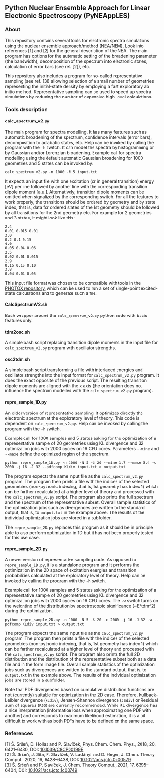 ## Python Nuclear Ensemble Approach for Linear Electronic Spectroscopy (PyNEAppLES)

### About
This repository contains several tools for electronic spectra simulations using the nuclear ensemble approach/method (NEA/NEM). Look into references [1] and [2] for the general description of the NEA. The main program has options for the automatic setting of the broadening parameter (the bandwidth), decomposition of the spectrum into electronic states, calculation of error bars (see ref. [2]), etc.

This repository also includes a program for so-called representative sampling (see ref. [3]) allowing selection of a small number of geometries representing the initial-state density by employing a fast exploratory ab initio method. Representative sampling can be used to speed up spectra simulations by reducing the number of expensive high-level calculations.

### Tools description

#### calc_spectrum_v2.py

The main program for spectra modelling. It has many features such as automatic broadening of the spectrum, confidence intervals (error bars), decomposition to adiabatic states, etc. Help can be invoked by calling the program with the `-h` switch. It can model the spectra by histogramming or by Gaussian and/or Lorenzian broadening. Example call for spectra modelling using the default automatic Gaussian broadening for 1000 geometries and 5 states can be invoked by:
```
calc_spectrum_v2.py -n 1000 -N 5 input.txt
```

It expects an input file with one excitation (or in general transition) energy [eV] per line followed by another line with the corresponding transition dipole moment [a.u.]. Alternatively, transition dipole moments can be omitted when signalized by the corresponding switch. For all the features to work properly, the transitions should be ordered by geometry and by state index, that is, data for ordered states of the 1st geometry should be followed by all transitions for the 2nd geometry etc. For example for 2 geometries and 3 states, it might look like this:
```
2.4
0.01 0.015 0.01
3.0
0.2 0.1 0.15
4.0
0.05 0.04 0.06
2.5
0.02 0.01 0.015
2.9
0.15 0.15 0.10
3.8
0.04 0.04 0.05
```
This input file format was chosen to be compatible with tools in the [PHOTOX repository](https://github.com/PHOTOX/photoxrepo), which can be used to run a set of single-point excited-state calculations and to generate such a file.

#### CalcSpectrumV2.sh

Bash wrapper around the `calc_spectrum_v2.py` python code with basic features only.

#### tdm2osc.sh

A simple bash script replacing transition dipole moments in the input file for `calc_spectrum_v2.py` program with oscillator strengths.

#### osc2tdm.sh

A simple bash script transforming a file with interlaced energies and oscillator strengths into the input format for `calc_spectrum_v2.py` program. It does the exact opposite of the previous script. The resulting transition dipole moments are aligned with the `x` axis (the orientation does not influence the spectrum modelled with the `calc_spectrum_v2.py` program).

#### repre_sample_1D.py

An older version of representative sampling. It optimizes directly the electronic spectrum at the exploratory level of theory. This code is dependent on `calc_spectrum_v2.py`. Help can be invoked by calling the program with the `-h` switch.

Example call for 1000 samples and 5 states asking for the optimization of a representative sample of 20 geometries using KL divergence and 32 optimization jobs with 2000 cycles on 16 CPU cores. Parameters `--mine` and `--maxe` define the optimized region of the spectrum.
```
python repre_sample_1D.py -n 1000 -N 5 -S 20 --mine 1.7 --maxe 5.4 -c 2000 -j 16 -J 32 --pdfcomp KLdiv input.txt > output.txt
```

The program expects the same input file as the `calc_spectrum_v2.py` program. The program then prints a file with the indices of the selected geometries (non-pythonic indexing, that is, 1st geometry has index 1) which can be further recalculated at a higher level of theory and processed with the `calc_spectrum_v2.py` script. The program also prints the full spectrum and the spectrum of the representative subset. Overall sample statistics of the optimization jobs such as divergences are written to the standard output, that is, to `output.txt` in the example above. The results of the individual optimization jobs are stored in a subfolder.

The `repre_sample_2D.py` replaces this program as it should be in principle able to also perform optimization in 1D but it has not been properly tested for this use case.

#### repre_sample_2D.py

A newer version of representative sampling code. As opposed to `repre_sample_1D.py`, it is a standalone program and it performs the optimization in the 2D space of excitation energies and transition probabilities calculated at the exploratory level of theory. Help can be invoked by calling the program with the `-h` switch.

Example call for 1000 samples and 5 states asking for the optimization of a representative sample of 20 geometries using KL divergence and 32 optimization jobs with 2000 cycles on 16 CPU cores. The `-w` switch turns on the weighting of the distribution by spectroscopic significance (~E*tdm^2) during the optimization.
```
python repre_sample_2D.py -n 1000 -N 5 -S 20 -c 2000 -j 16 -J 32 -w --pdfcomp KLdiv input.txt > output.txt
```

The program expects the same input file as the `calc_spectrum_v2.py` program. The program then prints a file with the indices of the selected geometries (non-pythonic indexing, that is, 1st geometry has index 1) which can be further recalculated at a higher level of theory and processed with the `calc_spectrum_v2.py` script. The program also prints the full 2D distribution and the distribution of the representative subset both as a data file and in the form image file. Overall sample statistics of the optimization jobs such as divergences are written to the standard output, that is, to `output.txt` in the example above. The results of the individual optimization jobs are stored in a subfolder.

Note that PDF divergences based on cumulative distribution functions are not (currently) suitable for optimization in the 2D case. Therefore, Kullback-Leibler divergence (`KLdiv`), Jensen-Shannon divergence (`JSdiv`) or Residual sum of squares (`RSS`) are currently recommended. While KL divergence has a nice interpretation (information loss when approximating one PDF with another) and corresponds to maximum likelihood estimation, it is a bit difficult to work with as both PDFs have to be defined on the same space.

### References
[1] Š. Sršeň, D. Hollas and P. Slavíček, Phys. Chem. Chem. Phys., 2018, 20, 6421–6430, DOI: [10.1039/C8CP00199E](https://doi.org/10.1039/C8CP00199E)  
[2] Š. Sršeň, J. Sita, P. Slavíček, V. Ladányi and D. Heger, J. Chem. Theory Comput., 2020, 16, 6428–6438, DOI: [10.1021/acs.jctc.0c00579](https://doi.org/10.1021/acs.jctc.0c00579)  
[3] Š. Sršeň and P. Slavíček, J. Chem. Theory Comput., 2021, 17, 6395–6404, DOI: [10.1021/acs.jctc.1c00749](https://doi.org/10.1021/acs.jctc.1c00749)
